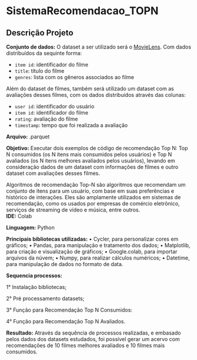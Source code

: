 # SistemaRecomendacao_TOPN

## Descrição Projeto

**Conjunto de dados:**
O dataset a ser utilizado será o [MovieLens](https://grouplens.org/datasets/movielens/). Com dados distribuídos da sequinte forma:
- `item id`: identificador do filme
- `title`: título do filme
- `genres`: lista com os gêneros associados ao filme

Além do dataset de filmes, também será utilizado um dataset com as avaliações desses filmes, com os dados distribuídos através das colunas:
- `user id`: identificador do usuário
- `item id`: identificador do filme
- `rating`: avaliação do filme
- `timestamp`: tempo que foi realizada a avaliação

**Arquivo:** .parquet

**Objetivo:**
Executar dois exemplos de código de recomendação Top N:  Top N consumidos (os N itens mais consumidos pelos usuários) e Top N avaliados (os N itens melhores avaliados pelos usuários), levando em consideração dados de um dataset com informações de filmes e outro dataset com avaliações desses filmes.

Algoritmos de recomendação Top-N são algoritmos que recomendam um conjunto de itens para um usuário, com base em suas preferências e histórico de interações. Eles são amplamente utilizados em sistemas de recomendação, como os usados por empresas de comércio eletrônico, serviços de streaming de vídeo e música, entre outros.   
**IDE:** Colab

**Linguagem:** Python 

**Principais bibliotecas utilizadas:**
•	Cycler, para personalizar cores em gráficos;
•	Pandas, para manipulação e tratamento dos dados;
•	Matplotlib, para criação e visualização de gráficos;
•	Google.colab, para importar arquivos da núvem;
•	Numpy, para realizar cálculos numéricos;
•	Datetime, para manipulação de dados no formato de data.

**Sequencia processos:**

1° Instalação bibliotecas; 

2° Pré processamento datasets;

3° Função para Recomendação Top N Consumidos:

4° Função para Recomendação Top N Avaliados.

**Resultado:**
Através da sequência de processos realizadas, e embasado pelos dados dos datasets estudados, foi possível gerar um acervo com recomendações de 10 filmes melhores avaliados e 10 filmes mais consumidos.
